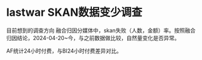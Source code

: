 # lastwar SKAN数据变少调查

目前想到的调查方向
融合归因分媒体中，skan失败（人数，金额）率。按照融合归因结论，2024-04-20~今，与之前数据做比较，自然量变化是否异常。

AF统计24小时付费，与BI24小时付费差异对比。

